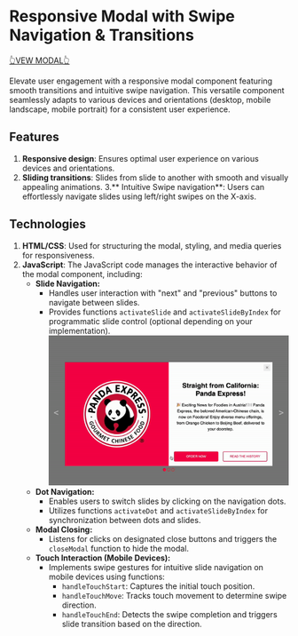 # Responsive Modal with Swipe Navigation & Transitions

[👆VEW MODAL👆](https://hswinata.github.io/responsive_modal/) 

Elevate user engagement with a responsive modal component featuring smooth transitions and intuitive swipe navigation. This versatile component seamlessly adapts to various devices and orientations (desktop, mobile landscape, mobile portrait) for a consistent user experience.

## Features
1. **Responsive design**: Ensures optimal user experience on various devices and orientations.
2. **Sliding transitions**: Slides from slide to another with smooth and visually appealing animations.
3.** Intuitive Swipe navigation**: Users can effortlessly navigate slides using left/right swipes on the X-axis.

## Technologies
1. **HTML/CSS**: Used for structuring the modal, styling, and media queries for responsiveness.
2. **JavaScript**:
   The JavaScript code manages the interactive behavior of the modal component, including:
    * **Slide Navigation:**
        * Handles user interaction with "next" and "previous" buttons to navigate between slides.
        * Provides functions `activateSlide` and `activateSlideByIndex` for programmatic slide control (optional depending on your implementation).
   ![Alt Text](./responsive_modal.gif)
    * **Dot Navigation:**
        * Enables users to switch slides by clicking on the navigation dots.
        * Utilizes functions `activateDot` and `activateSlideByIndex` for synchronization between dots and slides.
    * **Modal Closing:**
        * Listens for clicks on designated close buttons and triggers the `closeModal` function to hide the modal.
    * **Touch Interaction (Mobile Devices):**
        * Implements swipe gestures for intuitive slide navigation on mobile devices using functions:
            - `handleTouchStart`: Captures the initial touch position.
            - `handleTouchMove`: Tracks touch movement to determine swipe direction.
            - `handleTouchEnd`: Detects the swipe completion and triggers slide transition based on the direction.
